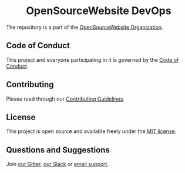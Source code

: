 <h1 align="center">OpenSourceWebsite DevOps</h1>

The repository is a part of the [OpenSourceWebsite Organization](https://github.com/opensourcewebsite-org).

## Code of Conduct

This project and everyone participating in it is governed by the [Code of Conduct](CODE_OF_CONDUCT.md).

## Contributing

Please read through our [Contributing Guidelines](CONTRIBUTING.md).

## License

This project is open source and available freely under the [MIT license](LICENSE.md).

## Questions and Suggestions

Join [our Gitter](https://gitter.im/opensourcewebsite-org), [our Slack](https://join.slack.com/t/opensourcewebsite/shared_invite/enQtNDE0MDc2OTcxMDExLWJiMzlkYmUwY2QxZTZhZGZiMzdiNmFmOGJhNDkxOTM4MDg1MDE4YmFhMWMyZWVjZjhlZmFhNjlhY2MzMDMxMTE) or [email support](mailto:hello@opensourcewebsite.org).
